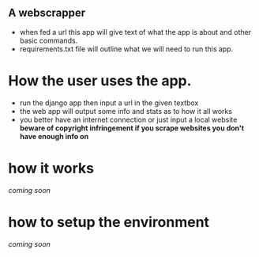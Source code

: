 ## A webscrapper 

- when fed a url  this app will give text of what the app is about and other basic commands. 
- requirements.txt file will outline what we will need to run this app.

# How the user uses the app.

- run the django app then input a url in the given textbox
- the web app will output some info and stats as to how it all works
- you better have an internet connection or just input a local website
 **beware of copyright infringement if you scrape websites you don't have enough info on**

# how it works
*coming soon*
# how to setup the environment
*coming soon*
